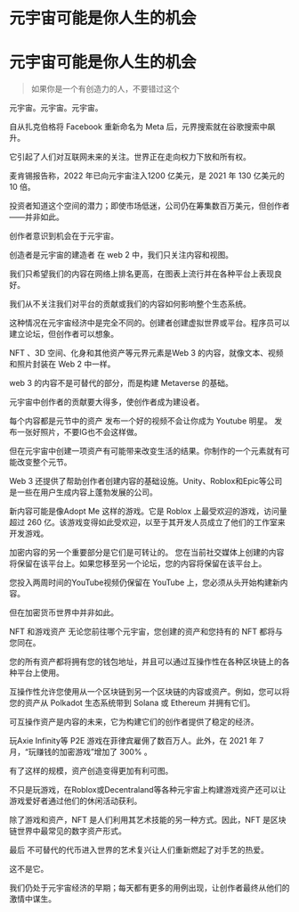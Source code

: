 # 元宇宙可能是你人生的机会


# 元宇宙可能是你人生的机会

> 如果你是一个有创造力的人，不要错过这个



元宇宙。元宇宙。元宇宙。

自从扎克伯格将 Facebook 重新命名为 Meta 后，元界搜索就在谷歌搜索中飙升。

它引起了人们对互联网未来的关注。世界正在走向权力下放和所有权。

麦肯锡报告称，2022 年已向元宇宙注入1200 亿美元，是 2021 年 130 亿美元的 10 倍。

投资者知道这个空间的潜力；即使市场低迷，公司仍在筹集数百万美元，但创作者——并非如此。

创作者意识到机会在于元宇宙。

创造者是元宇宙的建造者
在 web 2 中，我们只关注内容和视图。

我们只希望我们的内容在网络上排名更高，在图表上流行并在各种平台上表现良好。

我们从不关注我们对平台的贡献或我们的内容如何影响整个生态系统。

这种情况在元宇宙经济中是完全不同的。创建者创建虚拟世界或平台。程序员可以建立论坛，但创作者可以想象。

NFT 、3D 空间、化身和其他资产等元界元素是Web 3 的内容，就像文本、视频和照片封装在 Web 2 中一样。

web 3 的内容不是可替代的部分，而是构建 Metaverse 的基础。

元宇宙中创作者的贡献要大得多，使创作者成为建设者。

每个内容都是元节中的资产
发布一个好的视频不会让你成为 Youtube 明星。
发布一张好照片，不要IG也不会这样做。

但在元宇宙中创建一项资产有可能带来改变生活的结果。你制作的一个元素就有可能改变整个元节。

Web 3 还提供了帮助创作者创建内容的基础设施。Unity、Roblox和Epic等公司是一些在用户生成内容上蓬勃发展的公司。

新内容可能是像Adopt Me 这样的游戏。它是 Roblox 上最受欢迎的游戏，访问量超过 260 亿。该游戏变得如此受欢迎，以至于其开发人员成立了他们的工作室来开发游戏。

加密内容的另一个重要部分是它们是可转让的。
您在当前社交媒体上创建的内容将保留在该平台上。如果您移至另一个论坛，您的内容将保留在该平台上。

您投入两周时间的YouTube视频仍保留在 YouTube 上，您必须从头开始构建新内容。

但在加密货币世界中并非如此。

NFT 和游戏资产
无论您前往哪个元宇宙，您创建的资产和您持有的 NFT 都将与您同在。

您的所有资产都将拥有您的钱包地址，并且可以通过互操作性在各种区块链上的各种平台上使用。

互操作性允许您使用从一个区块链到另一个区块链的内容或资产。例如，您可以将您的资产从 Polkadot 生态系统带到 Solana 或 Ethereum 并拥有它们。

可互操作资产是内容的未来，它为构建它们的创作者提供了稳定的经济。

玩Axie Infinity等 P2E 游戏在菲律宾雇佣了数百万人。此外，在 2021 年 7 月，“玩赚钱的加密游戏”增加了 300% 。

有了这样的规模，资产创造变得更加有利可图。

不只是玩游戏，在Roblox或Decentraland等各种元宇宙上构建游戏资产还可以让游戏爱好者通过他们的休闲活动获利。

除了游戏和资产，NFT 是人们利用其艺术技能的另一种方式。因此，NFT 是区块链世界中最常见的数字资产形式。

最后
不可替代的代币进入世界的艺术复兴让人们重新燃起了对手艺的热爱。

这不是它。

我们仍处于元宇宙经济的早期；每天都有更多的用例出现，让创作者最终从他们的激情中谋生。
